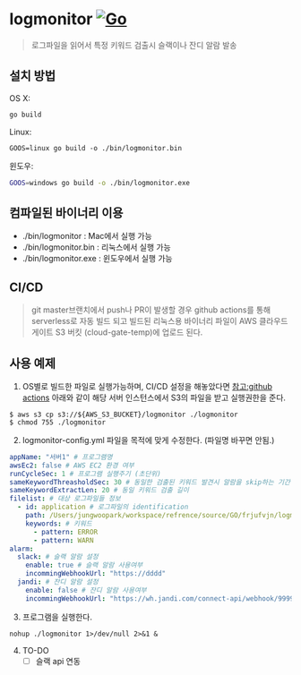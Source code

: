 # logmonitor [![Go](https://github.com/frjufvjn/logmonitor/actions/workflows/go.yml/badge.svg?branch=master)](https://github.com/frjufvjn/logmonitor/actions/workflows/go.yml)
> 로그파일을 읽어서 특정 키워드 검출시 슬랙이나 잔디 알람 발송

## 설치 방법

OS X:

```sh
go build
```

Linux:
```
GOOS=linux go build -o ./bin/logmonitor.bin
```

윈도우:

```sh
GOOS=windows go build -o ./bin/logmonitor.exe
```

## 컴파일된 바이너리 이용
- ./bin/logmonitor : Mac에서 실행 가능
- ./bin/logmonitor.bin : 리눅스에서 실행 가능
- ./bin/logmonitor.exe : 윈도우에서 실행 가능

## CI/CD
> git master브랜치에서 push나 PR이 발생할 경우 github actions를 통해 serverless로 자동 빌드 되고 빌드된 리눅스용 바이너리 파일이 AWS 클라우드게이트 S3 버킷 (cloud-gate-temp)에 업로드 된다. 

## 사용 예제
1. OS별로 빌드한 파일로 실행가능하며, CI/CD 설정을 해놓았다면 [참고:github actions](./.github/workflows/go.yml#L31) 아래와 같이 해당 서버 인스턴스에서 S3의 파일을 받고 실행권한을 준다.
```
$ aws s3 cp s3://${AWS_S3_BUCKET}/logmonitor ./logmonitor
$ chmod 755 ./logmonitor 
```
2. logmonitor-config.yml 파일을 목적에 맞게 수정한다. (파일명 바꾸면 안됨.)
```yaml
appName: "서버1" # 프로그램명 
awsEc2: false # AWS EC2 환경 여부
runCycleSec: 1 # 프로그램 실행주기 (초단위)
sameKeywordThreasholdSec: 30 # 동일한 검출된 키워드 발견시 알람을 skip하는 기간 (초단위)
sameKeywordExtractLen: 20 # 동일 키워드 검출 길이
filelist: # 대상 로그파일들 정보
  - id: application # 로그파일의 identification 
    path: /Users/jungwoopark/workspace/refrence/source/GO/frjufvjn/logmonitor/test.log # 로그파일 full 경로 
    keywords: # 키워드
      - pattern: ERROR
      - pattern: WARN
alarm:
  slack: # 슬랙 알람 설정
    enable: true # 슬랙 알람 사용여부 
    incommingWebhookUrl: "https://dddd"
  jandi: # 잔디 알람 설정
    enable: false # 잔디 알람 사용여부 
    incommingWebhookUrl: "https://wh.jandi.com/connect-api/webhook/999999999/xxxxxxxxxxxxxxxxxxxxxx"
```
3. 프로그램을 실행한다.
```
nohup ./logmonitor 1>/dev/null 2>&1 &
```
4. TO-DO
    - [ ] 슬랙 api 연동 